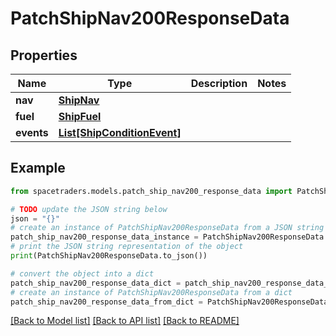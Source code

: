 # PatchShipNav200ResponseData


## Properties

Name | Type | Description | Notes
------------ | ------------- | ------------- | -------------
**nav** | [**ShipNav**](ShipNav.md) |  | 
**fuel** | [**ShipFuel**](ShipFuel.md) |  | 
**events** | [**List[ShipConditionEvent]**](ShipConditionEvent.md) |  | 

## Example

```python
from spacetraders.models.patch_ship_nav200_response_data import PatchShipNav200ResponseData

# TODO update the JSON string below
json = "{}"
# create an instance of PatchShipNav200ResponseData from a JSON string
patch_ship_nav200_response_data_instance = PatchShipNav200ResponseData.from_json(json)
# print the JSON string representation of the object
print(PatchShipNav200ResponseData.to_json())

# convert the object into a dict
patch_ship_nav200_response_data_dict = patch_ship_nav200_response_data_instance.to_dict()
# create an instance of PatchShipNav200ResponseData from a dict
patch_ship_nav200_response_data_from_dict = PatchShipNav200ResponseData.from_dict(patch_ship_nav200_response_data_dict)
```
[[Back to Model list]](../README.md#documentation-for-models) [[Back to API list]](../README.md#documentation-for-api-endpoints) [[Back to README]](../README.md)


